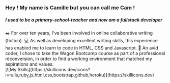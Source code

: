 <h3>Hey ! My name is Camille but you can call me Cam !</h3>
<h5>I used to be a primary-school-teacher and now am a fullstack developer</h5>
✒️ For over ten years, I've been involved in online collaborative writing (fiction).
💻 As well as developing excellent writing skills, this experience has enabled me to learn to code in HTML, CSS and Javascript.
🚂 An avid coder, I chose to take the Wagon Bootcamp course as part of a professional reconversion, in order to find a working environment that matched my aspirations and values.<br>
[![My Skills](https://skillicons.dev/icons?i=rails,ruby,js,html,css,bootstrap,github,heroku)](https://skillicons.dev)
